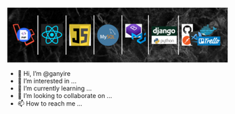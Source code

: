 ![banner](banner.png)

- 👋 Hi, I’m @ganyire
- 👀 I’m interested in ...
- 🌱 I’m currently learning ...
- 💞️ I’m looking to collaborate on ...
- 📫 How to reach me ...

<!---
ganyire/ganyire is a ✨ special ✨ repository because its `README.md` (this file) appears on your GitHub profile.
You can click the Preview link to take a look at your changes.
--->
